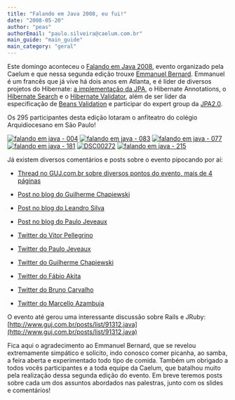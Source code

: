```yaml
---
title: "Falando em Java 2008, eu fui!"
date: "2008-05-20"
author: "peas"
authorEmail: "paulo.silveira@caelum.com.br"
main_guide: "main_guide"
main_category: "geral"
---
```


Este domingo aconteceu o [Falando em Java 2008](http://www.falandoemjava.com.br/), evento organizado pela Caelum e que nessa segunda edição trouxe [Emmanuel Bernard](http://blog.emmanuelbernard.com/). Emmanuel é um francês que já vive há dois anos em Atlanta, e é líder de diversos projetos do Hibernate: [a implementação da JPA](http://www.hibernate.org/397.html), o Hibernate Annotations, o [Hibernate Search](http://www.hibernate.org/410.html) e o [Hibernate Validator](http://www.hibernate.org/412.html), além de ser líder da especificação de [Beans Validation](http://jcp.org/en/jsr/detail?id=303) e participar do expert group da [JPA2.0](http://jcp.org/en/jsr/detail?id=317).

Os 295 participantes desta edição lotaram o anfiteatro do colégio Arquidiocesano em São Paulo!

[![falando em java  - 004](http://farm4.static.flickr.com/3198/2507160277_3020310bde_m.jpg)](http://www.flickr.com/photos/silveira/2507160277/ "falando em java  - 004 by Paulo Silveira, on Flickr") [![falando em java  - 083](http://farm3.static.flickr.com/2327/2507993248_fc7d7c452d_m.jpg)](http://www.flickr.com/photos/silveira/2507993248/ "falando em java  - 083 by Paulo Silveira, on Flickr") [![falando em java  - 077](http://farm3.static.flickr.com/2121/2507990762_f74f8e362a_m.jpg)](http://www.flickr.com/photos/silveira/2507990762/ "falando em java  - 077 by Paulo Silveira, on Flickr") [![falando em java  - 181](http://farm3.static.flickr.com/2218/2507997246_520747bc63_m.jpg)](http://www.flickr.com/photos/silveira/2507997246/ "falando em java  - 181 by Paulo Silveira, on Flickr") [![DSC00272](http://farm3.static.flickr.com/2152/2508046564_5618fb5602_m.jpg)](http://www.flickr.com/photos/silveira/2508046564/ "DSC00272 by Paulo Silveira, on Flickr") [![falando em java  - 215](http://farm4.static.flickr.com/3193/2507267847_b46ff75685_m.jpg)](http://www.flickr.com/photos/silveira/2507267847/ "falando em java  - 215 by Paulo Silveira, on Flickr")

Já existem diversos comentários e posts sobre o evento pipocando por aí:

- [Thread no GUJ.com.br sobre diversos pontos do evento, mais de 4 páginas](http://guj.com.br/posts/list/91275.java)

- [Post no blog do Guilherme Chapiewski](http://gc.blog.br/2008/05/19/fej-2008-falando-sobre-o-falando-em-java/)

- [Post no blog do Leandro Silva](http://codezone.wordpress.com/2008/05/19/falando-em-java-2008-eu-fui/)

- [Post no blog do Paulo Jeveaux](http://www.jeveaux.com/blog/2008/comentarios-falando-em-java/)

- [Twitter do Vitor Pellegrino](http://twitter.com/pellegrino/statuses/814593439)

- [Twitter do Paulo Jeveaux](http://twitter.com/jeveaux/statuses/814879602)

- [Twitter do Guilherme Chapiewski](http://twitter.com/gchapiewski/statuses/814511210)

- [Twitter do Fábio Akita](http://twitter.com/AkitaOnRails/statuses/814337743)

- [Twitter do Bruno Carvalho](http://twitter.com/brunocarvalho/statuses/814586106)

- [Twitter do Marcello Azambuja](http://twitter.com/azambuja/statuses/814406274)

O evento até gerou uma interessante discussão sobre Rails e JRuby: [http://www.guj.com.br/posts/list/91312.java](http://www.guj.com.br/posts/list/91312.java)

Fica aqui o agradecimento ao Emmanuel Bernard, que se revelou extremamente simpático e solícito, indo conosco comer picanha, ao samba, a feira aberta e experimentado todo tipo de comida. Também um obrigado a todos vocês participantes e a toda equipe da Caelum, que batalhou muito pela realização dessa segunda edição do evento. Em breve teremos posts sobre cada um dos assuntos abordados nas palestras, junto com os slides e comentários!
